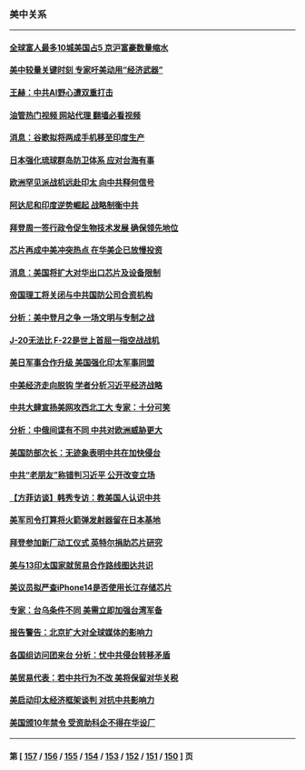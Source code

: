 ### 美中关系
---
#### [全球富人最多10城美国占5 京沪富豪数量缩水](../../pages/nf1412576/n13824278.md?09140045) 
#### [美中较量关键时刻 专家吁美动用“经济武器”](../../pages/nf1412576/n13824055.md?09140045) 
#### [王赫：中共AI野心遭双重打击](../../pages/nf1412576/n13823910.md?09140045) 
#### [油管热门视频 网站代理 翻墙必看视频](http://209.222.30.114:81/youtube.html?09140045)
#### [消息：谷歌拟将两成手机移至印度生产](../../pages/nf1412576/n13823907.md?09140045) 
#### [日本强化琉球群岛防卫体系 应对台海有事](../../pages/nf1412576/n13823710.md?09140045) 
#### [欧洲罕见派战机远赴印太 向中共释何信号](../../pages/nf1412576/n13823532.md?09140045) 
#### [阿达尼和印度逆势崛起 战略制衡中共](../../pages/nf1412576/n13823566.md?09140045) 
#### [拜登周一签行政令促生物技术发展 确保领先地位](../../pages/nf1412576/n13823369.md?09140045) 
#### [芯片再成中美冲突热点 在华美企已放慢投资](../../pages/nf1412576/n13823433.md?09140045) 
#### [消息：美国将扩大对华出口芯片及设备限制](../../pages/nf1412576/n13822921.md?09140045) 
#### [帝国理工将关闭与中共国防公司合资机构](../../pages/nf1412576/n13822785.md?09140045) 
#### [分析：美中登月之争 一场文明与专制之战](../../pages/nf1412576/n13819724.md?09140045) 
#### [J-20无法比 F-22是世上首屈一指空战战机](../../pages/nf1412576/n13819734.md?09140045) 
#### [美日军事合作升级 美国强化印太军事同盟](../../pages/nf1412576/n13822055.md?09140045) 
#### [中美经济走向脱钩 学者分析习近平经济战略](../../pages/nf1412576/n13821985.md?09140045) 
#### [中共大肆宣扬美网攻西北工大 专家：十分可笑](../../pages/nf1412576/n13821918.md?09140045) 
#### [分析：中俄间谍有不同 中共对欧洲威胁更大](../../pages/nf1412576/n13821320.md?09140045) 
#### [美国防部次长：无迹象表明中共在加快侵台](../../pages/nf1412576/n13821926.md?09140045) 
#### [中共“老朋友”称错判习近平 公开改变立场](../../pages/nf1412576/n13821789.md?09140045) 
#### [【方菲访谈】韩秀专访：教美国人认识中共](../../pages/nf1412576/n13821310.md?09140045) 
#### [美军司令打算将火箭弹发射器留在日本基地](../../pages/nf1412576/n13821015.md?09140045) 
#### [拜登参加新厂动工仪式 英特尔捐助芯片研究](../../pages/nf1412576/n13821014.md?09140045) 
#### [美与13印太国家就贸易合作路线图达共识](../../pages/nf1412576/n13821092.md?09140045) 
#### [美议员拟严查iPhone14是否使用长江存储芯片](../../pages/nf1412576/n13821071.md?09140045) 
#### [专家：台乌条件不同 美需立即加强台湾军备](../../pages/nf1412576/n13820912.md?09140045) 
#### [报告警告：北京扩大对全球媒体的影响力](../../pages/nf1412576/n13820838.md?09140045) 
#### [各国组访问团来台 分析：忧中共侵台转移矛盾](../../pages/nf1412576/n13819749.md?09140045) 
#### [美贸易代表：若中共行为不改 美将保留对华关税](../../pages/nf1412576/n13820256.md?09140045) 
#### [美启动印太经济框架谈判 对抗中共影响力](../../pages/nf1412576/n13819753.md?09140045) 
#### [美国颁10年禁令 受资助科企不得在华设厂](../../pages/nf1412576/n13819710.md?09140045) 

---
#### 第 [ [157](./157.md?09140045) / [156](./156.md?09140045) / [155](./155.md?09140045) / [154](./154.md?09140045) / [153](./153.md?09140045) / [152](./152.md?09140045) / [151](./151.md?09140045) / [150](./150.md?09140045) ] 页
